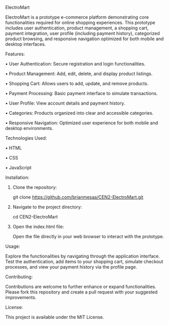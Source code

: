 ElectroMart

ElectroMart is a prototype e-commerce platform demonstrating core functionalities required for online shopping experiences. 
This prototype includes user authentication, product management, a shopping cart, payment integration, user profile (including payment history), 
categorized product browsing, and responsive navigation optimized for both mobile and desktop interfaces.

Features:

•	User Authentication: Secure registration and login functionalities.

•	Product Management: Add, edit, delete, and display product listings.

•	Shopping Cart: Allows users to add, update, and remove products.

•	Payment Processing: Basic payment interface to simulate transactions.

•	User Profile: View account details and payment history.

•	Categories: Products organized into clear and accessible categories.

•	Responsive Navigation: Optimized user experience for both mobile and desktop environments.


Technologies Used:

•	HTML

•	CSS

•	JavaScript


Installation:

1.	Clone the repository:

     git clone https://github.com/brianmesaa/CEN2-ElectroMart.git

2.	Navigate to the project directory:

     cd CEN2-ElectroMart

3.	Open the index.html file:

  	Open the file directly in your web browser to interact with the prototype.


Usage:

Explore the functionalities by navigating through the application interface. Test the authentication, add items to your shopping cart, simulate checkout processes, and view your payment history via the profile page.


Contributing:

Contributions are welcome to further enhance or expand functionalities. Please fork this repository and create a pull request with your suggested improvements.


License:

This project is available under the MIT License.

